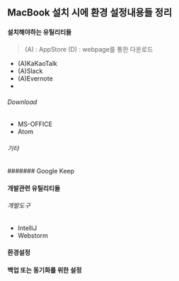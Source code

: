 ## MacBook 설치 시에 환경 설정내용들 정리

#### 설치해야하는 유틸리티들
> (A) : AppStore
> (D) : webpage를 통한 다운로드

- (A)KaKaoTalk
- (A)Slack
- (A)Evernote
-

###### Download
- MS-OFFICE
- Atom

###### 기타
####### Google Keep

#### 개발관련 유틸리티들
###### 개발도구
- IntelliJ
- Webstorm


#### 환경설정



#### 백업 또는 동기화를 위한 설정
